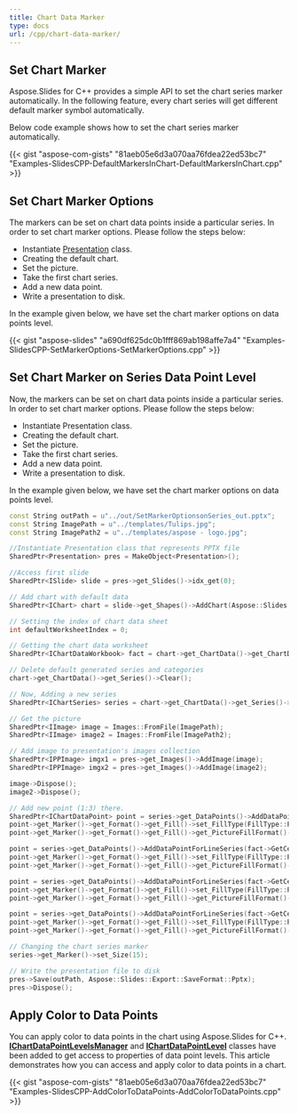```yaml
---
title: Chart Data Marker
type: docs
url: /cpp/chart-data-marker/
---
```


## **Set Chart Marker**
Aspose.Slides for C++ provides a simple API to set the chart series marker automatically. In the following feature, every chart series will get different default marker symbol automatically.

Below code example shows how to set the chart series marker automatically.

{{< gist "aspose-com-gists" "81aeb05e6d3a070aa76fdea22ed53bc7" "Examples-SlidesCPP-DefaultMarkersInChart-DefaultMarkersInChart.cpp" >}}


## **Set Chart Marker Options**
The markers can be set on chart data points inside a particular series. In order to set chart marker options. Please follow the steps below:

- Instantiate [Presentation](https://reference.aspose.com/slides/net/aspose.slides/presentation) class.
- Creating the default chart.
- Set the picture.
- Take the first chart series.
- Add a new data point.
- Write a presentation to disk.

In the example given below, we have set the chart marker options on data points level.

{{< gist "aspose-slides" "a690df625dc0b1fff869ab198affe7a4" "Examples-SlidesCPP-SetMarkerOptions-SetMarkerOptions.cpp" >}}


## **Set Chart Marker on Series Data Point Level**
Now, the markers can be set on chart data points inside a particular series. In order to set chart marker options. Please follow the steps below:

- Instantiate Presentation class.
- Creating the default chart.
- Set the picture.
- Take the first chart series.
- Add a new data point.
- Write a presentation to disk.

In the example given below, we have set the chart marker options on data points level.

```cpp
const String outPath = u"../out/SetMarkerOptionsonSeries_out.pptx";
const String ImagePath = u"../templates/Tulips.jpg";
const String ImagePath2 = u"../templates/aspose - logo.jpg";

//Instantiate Presentation class that represents PPTX file
SharedPtr<Presentation> pres = MakeObject<Presentation>();

//Access first slide
SharedPtr<ISlide> slide = pres->get_Slides()->idx_get(0);

// Add chart with default data
SharedPtr<IChart> chart = slide->get_Shapes()->AddChart(Aspose::Slides::Charts::ChartType::LineWithMarkers, 0, 0, 500, 500);

// Setting the index of chart data sheet
int defaultWorksheetIndex = 0;

// Getting the chart data worksheet
SharedPtr<IChartDataWorkbook> fact = chart->get_ChartData()->get_ChartDataWorkbook();

// Delete default generated series and categories
chart->get_ChartData()->get_Series()->Clear();

// Now, Adding a new series
SharedPtr<IChartSeries> series = chart->get_ChartData()->get_Series()->Add(fact->GetCell(defaultWorksheetIndex, 1, 1, ObjectExt::Box<System::String>(u"Series 1")), chart->get_Type());

// Get the picture
SharedPtr<IImage> image = Images::FromFile(ImagePath);
SharedPtr<IImage> image2 = Images::FromFile(ImagePath2);

// Add image to presentation's images collection
SharedPtr<IPPImage> imgx1 = pres->get_Images()->AddImage(image);
SharedPtr<IPPImage> imgx2 = pres->get_Images()->AddImage(image2);

image->Dispose();
image2->Dispose();

// Add new point (1:3) there.
SharedPtr<IChartDataPoint> point = series->get_DataPoints()->AddDataPointForLineSeries(fact->GetCell(defaultWorksheetIndex, 1, 1, ObjectExt::Box<double>(4.5)));
point->get_Marker()->get_Format()->get_Fill()->set_FillType(FillType::Picture);
point->get_Marker()->get_Format()->get_Fill()->get_PictureFillFormat()->get_Picture()->set_Image(imgx1);

point = series->get_DataPoints()->AddDataPointForLineSeries(fact->GetCell(defaultWorksheetIndex, 2, 1, ObjectExt::Box<double>(2.5)));
point->get_Marker()->get_Format()->get_Fill()->set_FillType(FillType::Picture);
point->get_Marker()->get_Format()->get_Fill()->get_PictureFillFormat()->get_Picture()->set_Image(imgx2);

point = series->get_DataPoints()->AddDataPointForLineSeries(fact->GetCell(defaultWorksheetIndex, 3, 1, ObjectExt::Box<double>(3.5)));
point->get_Marker()->get_Format()->get_Fill()->set_FillType(FillType::Picture);
point->get_Marker()->get_Format()->get_Fill()->get_PictureFillFormat()->get_Picture()->set_Image(imgx1);

point = series->get_DataPoints()->AddDataPointForLineSeries(fact->GetCell(defaultWorksheetIndex, 4, 1, ObjectExt::Box<double>(4.5)));
point->get_Marker()->get_Format()->get_Fill()->set_FillType(FillType::Picture);
point->get_Marker()->get_Format()->get_Fill()->get_PictureFillFormat()->get_Picture()->set_Image(imgx2);

// Changing the chart series marker
series->get_Marker()->set_Size(15);

// Write the presentation file to disk
pres->Save(outPath, Aspose::Slides::Export::SaveFormat::Pptx);
pres->Dispose();
```

## **Apply Color to Data Points**
You can apply color to data points in the chart using Aspose.Slides for C++. [**IChartDataPointLevelsManager**](https://reference.aspose.com/slides/cpp/class/aspose.slides.charts.i_chart_data_point_levels_manager) and **[IChartDataPointLevel](https://reference.aspose.com/slides/cpp/class/aspose.slides.charts.i_chart_data_point_level)** classes have been added to get access to properties of data point levels. This article demonstrates how you can access and apply color to data points in a chart.

{{< gist "aspose-com-gists" "81aeb05e6d3a070aa76fdea22ed53bc7" "Examples-SlidesCPP-AddColorToDataPoints-AddColorToDataPoints.cpp" >}}

